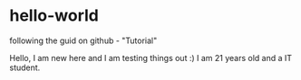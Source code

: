 # hello-world
following the guid on github - "Tutorial"

Hello, I am new here and I am testing things out :)
I am 21 years old and a IT student.
